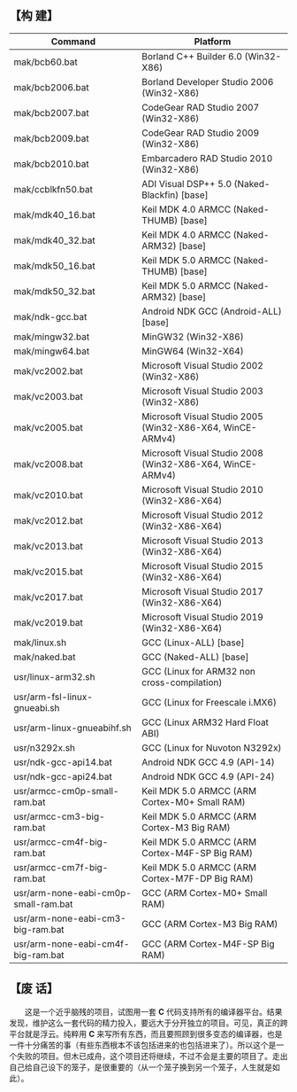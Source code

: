 
## 【构 建】
Command | Platform
------- | --------
mak/bcb60.bat | Borland C++ Builder 6.0 (Win32-X86)
mak/bcb2006.bat | Borland Developer Studio 2006 (Win32-X86)
mak/bcb2007.bat | CodeGear RAD Studio 2007 (Win32-X86)
mak/bcb2009.bat | CodeGear RAD Studio 2009 (Win32-X86)
mak/bcb2010.bat | Embarcadero RAD Studio 2010 (Win32-X86)
mak/ccblkfn50.bat | ADI Visual DSP++ 5.0 (Naked-Blackfin) [base]
mak/mdk40_16.bat | Keil MDK 4.0 ARMCC (Naked-THUMB) [base]
mak/mdk40_32.bat | Keil MDK 4.0 ARMCC (Naked-ARM32) [base]
mak/mdk50_16.bat | Keil MDK 5.0 ARMCC (Naked-THUMB) [base]
mak/mdk50_32.bat | Keil MDK 5.0 ARMCC (Naked-ARM32) [base]
mak/ndk-gcc.bat | Android NDK GCC (Android-ALL) [base]
mak/mingw32.bat | MinGW32 (Win32-X86)
mak/mingw64.bat | MinGW64 (Win32-X64)
mak/vc2002.bat | Microsoft Visual Studio 2002 (Win32-X86)
mak/vc2003.bat | Microsoft Visual Studio 2003 (Win32-X86)
mak/vc2005.bat | Microsoft Visual Studio 2005 (Win32-X86-X64, WinCE-ARMv4)
mak/vc2008.bat | Microsoft Visual Studio 2008 (Win32-X86-X64, WinCE-ARMv4)
mak/vc2010.bat | Microsoft Visual Studio 2010 (Win32-X86-X64)
mak/vc2012.bat | Microsoft Visual Studio 2012 (Win32-X86-X64)
mak/vc2013.bat | Microsoft Visual Studio 2013 (Win32-X86-X64)
mak/vc2015.bat | Microsoft Visual Studio 2015 (Win32-X86-X64)
mak/vc2017.bat | Microsoft Visual Studio 2017 (Win32-X86-X64)
mak/vc2019.bat | Microsoft Visual Studio 2019 (Win32-X86-X64)
mak/linux.sh | GCC (Linux-ALL) [base]
mak/naked.bat | GCC (Naked-ALL) [base]
usr/linux-arm32.sh | GCC (Linux for ARM32 non cross-compilation)
usr/arm-fsl-linux-gnueabi.sh | GCC (Linux for Freescale i.MX6)
usr/arm-linux-gnueabihf.sh | GCC (Linux ARM32 Hard Float ABI)
usr/n3292x.sh | GCC (Linux for Nuvoton N3292x)
usr/ndk-gcc-api14.bat | Android NDK GCC 4.9 (API-14)
usr/ndk-gcc-api24.bat | Android NDK GCC 4.9 (API-24)
usr/armcc-cm0p-small-ram.bat | Keil MDK 5.0 ARMCC (ARM Cortex-M0+ Small RAM)
usr/armcc-cm3-big-ram.bat | Keil MDK 5.0 ARMCC (ARM Cortex-M3 Big RAM)
usr/armcc-cm4f-big-ram.bat | Keil MDK 5.0 ARMCC (ARM Cortex-M4F-SP Big RAM)
usr/armcc-cm7f-big-ram.bat | Keil MDK 5.0 ARMCC (ARM Cortex-M7F-DP Big RAM)
usr/arm-none-eabi-cm0p-small-ram.bat | GCC (ARM Cortex-M0+ Small RAM)
usr/arm-none-eabi-cm3-big-ram.bat | GCC (ARM Cortex-M3 Big RAM)
usr/arm-none-eabi-cm4f-big-ram.bat | GCC (ARM Cortex-M4F-SP Big RAM)

## 【废 话】
　　这是一个近乎脑残的项目，试图用一套 **C** 代码支持所有的编译器平台。结果发现，维护这么一套代码的精力投入，要远大于分开独立的项目。可见，真正的跨平台就是浮云。纯粹用 **C** 来写所有东西，而且要照顾到很多变态的编译器，也是一件十分痛苦的事（有些东西根本不该包括进来的也包括进来了）。所以这个是一个失败的项目。但木已成舟，这个项目还将继续，不过不会是主要的项目了。走出自己给自己设下的笼子，是很重要的（从一个笼子换到另一个笼子，人生就是如此）。
